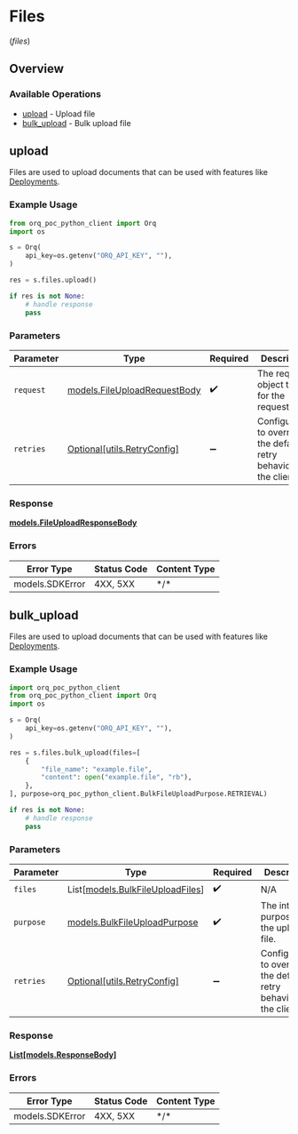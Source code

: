 # Files
(*files*)

## Overview

### Available Operations

* [upload](#upload) - Upload file
* [bulk_upload](#bulk_upload) - Bulk upload file

## upload

Files are used to upload documents that can be used with features like [Deployments](https://docs.orq.ai/reference/post_v2-deployments-get-config).

### Example Usage

```python
from orq_poc_python_client import Orq
import os

s = Orq(
    api_key=os.getenv("ORQ_API_KEY", ""),
)

res = s.files.upload()

if res is not None:
    # handle response
    pass

```

### Parameters

| Parameter                                                             | Type                                                                  | Required                                                              | Description                                                           |
| --------------------------------------------------------------------- | --------------------------------------------------------------------- | --------------------------------------------------------------------- | --------------------------------------------------------------------- |
| `request`                                                             | [models.FileUploadRequestBody](../../models/fileuploadrequestbody.md) | :heavy_check_mark:                                                    | The request object to use for the request.                            |
| `retries`                                                             | [Optional[utils.RetryConfig]](../../models/utils/retryconfig.md)      | :heavy_minus_sign:                                                    | Configuration to override the default retry behavior of the client.   |

### Response

**[models.FileUploadResponseBody](../../models/fileuploadresponsebody.md)**

### Errors

| Error Type      | Status Code     | Content Type    |
| --------------- | --------------- | --------------- |
| models.SDKError | 4XX, 5XX        | \*/\*           |

## bulk_upload

Files are used to upload documents that can be used with features like [Deployments](https://docs.orq.ai/reference/post_v2-deployments-get-config).

### Example Usage

```python
import orq_poc_python_client
from orq_poc_python_client import Orq
import os

s = Orq(
    api_key=os.getenv("ORQ_API_KEY", ""),
)

res = s.files.bulk_upload(files=[
    {
        "file_name": "example.file",
        "content": open("example.file", "rb"),
    },
], purpose=orq_poc_python_client.BulkFileUploadPurpose.RETRIEVAL)

if res is not None:
    # handle response
    pass

```

### Parameters

| Parameter                                                               | Type                                                                    | Required                                                                | Description                                                             |
| ----------------------------------------------------------------------- | ----------------------------------------------------------------------- | ----------------------------------------------------------------------- | ----------------------------------------------------------------------- |
| `files`                                                                 | List[[models.BulkFileUploadFiles](../../models/bulkfileuploadfiles.md)] | :heavy_check_mark:                                                      | N/A                                                                     |
| `purpose`                                                               | [models.BulkFileUploadPurpose](../../models/bulkfileuploadpurpose.md)   | :heavy_check_mark:                                                      | The intended purpose of the uploaded file.                              |
| `retries`                                                               | [Optional[utils.RetryConfig]](../../models/utils/retryconfig.md)        | :heavy_minus_sign:                                                      | Configuration to override the default retry behavior of the client.     |

### Response

**[List[models.ResponseBody]](../../models/.md)**

### Errors

| Error Type      | Status Code     | Content Type    |
| --------------- | --------------- | --------------- |
| models.SDKError | 4XX, 5XX        | \*/\*           |